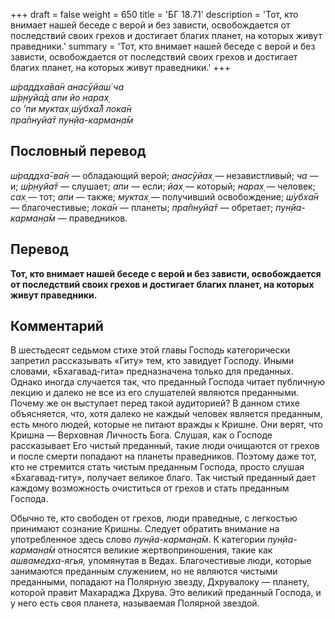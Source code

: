 +++
draft = false
weight = 650
title = 'БГ 18.71'
description = 'Тот, кто внимает нашей беседе с верой и без зависти, освобождается от последствий своих грехов и достигает благих планет, на которых живут праведники.'
summary = 'Тот, кто внимает нашей беседе с верой и без зависти, освобождается от последствий своих грехов и достигает благих планет, на которых живут праведники.'
+++

_ш́раддха̄ва̄н анасӯйаш́ ча  
ш́р̣н̣уйа̄д апи йо нарах̣  
со ’пи муктах̣ ш́убха̄л̐ лока̄н  
пра̄пнуйа̄т пун̣йа-карман̣а̄м_

## Пословный перевод

_ш́раддха̄_\-_ва̄н_ — обладающий верой; _анасӯйах̣_ — независтливый; _ча_ — и; _ш́р̣н̣уйа̄т_ — слушает; _апи_ — если; _йах̣_ — который; _нарах̣_ — человек; _сах̣_ — тот; _апи_ — также; _муктах̣_ — получивший освобождение; _ш́убха̄н_ — благочестивые; _лока̄н_ — планеты; _пра̄пнуйа̄т_ — обретает; _пун̣йа_\-_карман̣а̄м_ — праведников.

## Перевод

**Тот, кто внимает нашей беседе с верой и без зависти, освобождается от последствий своих грехов и достигает благих планет, на которых живут праведники.**

## Комментарий

В шестьдесят седьмом стихе этой главы Господь категорически запретил рассказывать «Гиту» тем, кто завидует Господу. Иными словами, «Бхагавад-гита» предназначена только для преданных. Однако иногда случается так, что преданный Господа читает публичную лекцию и далеко не все из его слушателей являются преданными. Почему же он выступает перед такой аудиторией? В данном стихе объясняется, что, хотя далеко не каждый человек является преданным, есть много людей, которые не питают вражды к Кришне. Они верят, что Кришна — Верховная Личность Бога. Слушая, как о Господе рассказывает Его чистый преданный, такие люди очищаются от грехов и после смерти попадают на планеты праведников. Поэтому даже тот, кто не стремится стать чистым преданным Господа, просто слушая «Бхагавад-гиту», получает великое благо. Так чистый преданный дает каждому возможность очиститься от грехов и стать преданным Господа.

Обычно те, кто свободен от грехов, люди праведные, с легкостью принимают сознание Кришны. Следует обратить внимание на употребленное здесь слово _пун̣йа-карман̣а̄м_. К категории _пун̣йа-карман̣а̄м_ относятся великие жертвоприношения, такие как _ашвамедха-ягья,_ упомянутая в Ведах. Благочестивые люди, которые занимаются преданным служением, но не являются чистыми преданными, попадают на Полярную звезду, Дхрувалоку — планету, которой правит Махараджа Дхрува. Это великий преданный Господа, и у него есть своя планета, называемая Полярной звездой.
